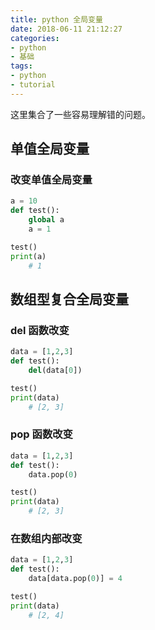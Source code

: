```yaml
---
title: python 全局变量
date: 2018-06-11 21:12:27
categories:
- python
- 基础
tags:
- python
- tutorial
---
```

这里集合了一些容易理解错的问题。

<!-- more -->

## 单值全局变量

### 改变单值全局变量

```python
a = 10
def test():
    global a
    a = 1

test()
print(a)
	# 1
```

## 数组型复合全局变量

### del 函数改变

```python
data = [1,2,3]
def test():
    del(data[0])

test()
print(data)
	# [2, 3]
```

### pop 函数改变

```python
data = [1,2,3]
def test():
    data.pop(0)

test()
print(data)
	# [2, 3]
```

### 在数组内部改变

```python
data = [1,2,3]
def test():
    data[data.pop(0)] = 4

test()
print(data)
	# [2, 4]
```
